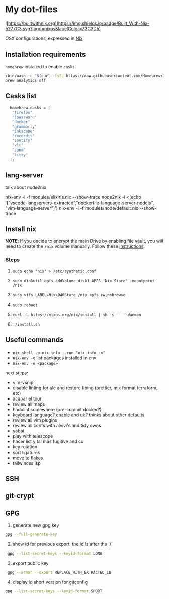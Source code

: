 # My dot-files


![https://builtwithnix.org](https://img.shields.io/badge/Built_With-Nix-5277C3.svg?logo=nixos&labelColor=73C3D5)

OSX configurations, expressed in [Nix](https://nixos.org/nix)

## Installation requirements

`homebrew` installed to enable `casks`.

```bash
/bin/bash -c "$(curl -fsSL https://raw.githubusercontent.com/Homebrew/install/HEAD/install.sh)"
brew analytics off
```

## Casks list

```nix
  homebrew.casks = [
   "firefox"
   "1password"
   "docker"
   "grammarly"
   "inkscape"
   "recordit"
   "spotify"
   "vlc"
   "zoom"
   "kitty"
  ];
```

## lang-server
talk about node2nix

nix-env -i -f modules/elixirls.nix --show-trace
node2nix -i <(echo '["vscode-langservers-extracted","dockerfile-language-server-nodejs", "vim-language-server"]')
nix-env -i -f modules/node/default.nix --show-trace

## Install nix

**NOTE**: If you decide to encrypt the main Drive by enabling file vault, you will need to create the `/nix` volume manually. Follow these [instructions](https://nixos.org/manual/nix/stable/#sect-macos-installation-recommended-notes).

### Steps

1) `sudo echo "nix" > /etc/synthetic.conf`

2) `sudo diskutil apfs addVolume disk1 APFS 'Nix Store' -mountpoint /nix`

3) `sudo vifs LABEL=Nix\040Store /nix apfs rw,nobrowse`

4) `sudo reboot`

5) `curl -L https://nixos.org/nix/install | sh -s -- --daemon`

6) `./install.sh`

## Useful commands

* `nix-shell -p nix-info --run "nix-info -m"`
* `nix-env -q` list packages installed in env
* `nix-env -e <package>`

next steps:
- vim-vsnip
- disable linting for ale and restore fixing (prettier, mix format terraform, etc)
- acabar el tour
- review all maps
- hadolint somewhere (pre-commit docker?)
- keyboard language? enable and uk? thinks about other defaults
- review all vim plugins
- review all confs with alvivi's and tidy owns
- yabai
- play with telescope
- hacer list y tal mas fugitive and co
- key rotation
- sort ligatures
- move to flakes
- tailwincss lsp

## SSH

## git-crypt

## GPG

1) generate new gpg key

```bash
gpg --full-generate-key
```

2) show id for previous export, the id is after the '/'

```bash
 gpg --list-secret-keys --keyid-format LONG
```

3) export public key

```bash
 gpg --armor --export REPLACE_WITH_EXTRACTED_ID
```

4) display id short version for gitconfig

```bash
gpg --list-secret-keys --keyid-format SHORT
```
